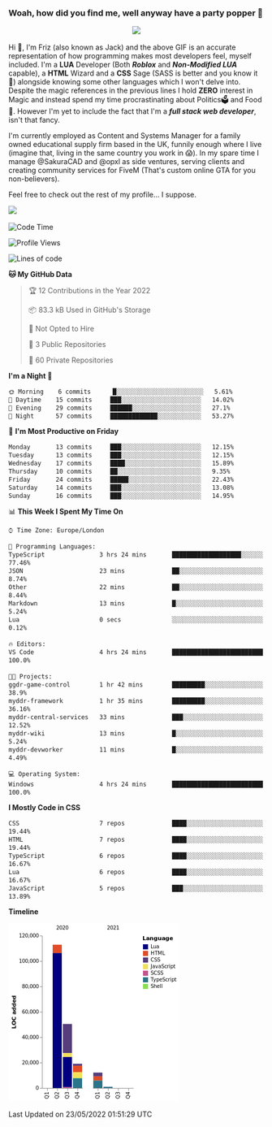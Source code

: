 ### Woah, how did you find me, well anyway have a party popper 🎉

<p align="center">
  <img  src="https://66.media.tumblr.com/d2766024a15e8c140bf20f314664eed2/d1615166bf58615c-d8/s400x600/aabc473a64edc43599d5345fd1e9e792d66ecc48.gifv">
</p>

Hi :wave:, I'm Friz (also known as Jack) and the above GIF is an accurate representation of how programming makes most developers feel, myself included. I'm a **LUA** Developer (Both ***Roblox*** and ***Non-Modified LUA*** capable), a **HTML** Wizard and a **CSS** Sage (SASS is better and you know it :pray:) alongside knowing some other languages which I won't delve into. Despite the magic references in the previous lines I hold **ZERO** interest in Magic and instead spend my time procrastinating about Politics🗳️ and Food🍔. However I'm yet to include the fact that I'm a ***full stack web developer***, isn't that fancy.

I'm currently employed as Content and Systems Manager for a family owned educational supply firm based in the UK, funnily enough where I live (imagine that, living in the same country you work in 😱). In my spare time I manage @SakuraCAD and @opxl as side ventures, serving clients and creating community services for FiveM (That's custom online GTA for you non-believers).

Feel free to check out the rest of my profile... I suppose.

<a href="https://github.com/anuraghazra/github-readme-stats">
  <img  src="https://github-readme-stats.vercel.app/api?username=JackOPXL&count_private=true&show_icons=true&theme=tokyonight" />
</a>



<!--START_SECTION:waka-->
![Code Time](http://img.shields.io/badge/Code%20Time-0%20secs-blue)

![Profile Views](http://img.shields.io/badge/Profile%20Views-0-blue)

![Lines of code](https://img.shields.io/badge/From%20Hello%20World%20I%27ve%20Written-190%20Thousand%20lines%20of%20code-blue)

**🐱 My GitHub Data** 

> 🏆 12 Contributions in the Year 2022
 > 
> 📦 83.3 kB Used in GitHub's Storage 
 > 
> 🚫 Not Opted to Hire
 > 
> 📜 3 Public Repositories 
 > 
> 🔑 60 Private Repositories  
 > 
**I'm a Night 🦉** 

```text
🌞 Morning    6 commits      █░░░░░░░░░░░░░░░░░░░░░░░░   5.61% 
🌆 Daytime    15 commits     ███░░░░░░░░░░░░░░░░░░░░░░   14.02% 
🌃 Evening    29 commits     ██████░░░░░░░░░░░░░░░░░░░   27.1% 
🌙 Night      57 commits     █████████████░░░░░░░░░░░░   53.27%

```
📅 **I'm Most Productive on Friday** 

```text
Monday       13 commits     ███░░░░░░░░░░░░░░░░░░░░░░   12.15% 
Tuesday      13 commits     ███░░░░░░░░░░░░░░░░░░░░░░   12.15% 
Wednesday    17 commits     ████░░░░░░░░░░░░░░░░░░░░░   15.89% 
Thursday     10 commits     ██░░░░░░░░░░░░░░░░░░░░░░░   9.35% 
Friday       24 commits     █████░░░░░░░░░░░░░░░░░░░░   22.43% 
Saturday     14 commits     ███░░░░░░░░░░░░░░░░░░░░░░   13.08% 
Sunday       16 commits     ███░░░░░░░░░░░░░░░░░░░░░░   14.95%

```


📊 **This Week I Spent My Time On** 

```text
⌚︎ Time Zone: Europe/London

💬 Programming Languages: 
TypeScript               3 hrs 24 mins       ███████████████████░░░░░░   77.46% 
JSON                     23 mins             ██░░░░░░░░░░░░░░░░░░░░░░░   8.74% 
Other                    22 mins             ██░░░░░░░░░░░░░░░░░░░░░░░   8.44% 
Markdown                 13 mins             █░░░░░░░░░░░░░░░░░░░░░░░░   5.24% 
Lua                      0 secs              ░░░░░░░░░░░░░░░░░░░░░░░░░   0.12%

🔥 Editors: 
VS Code                  4 hrs 24 mins       █████████████████████████   100.0%

🐱‍💻 Projects: 
ggdr-game-control        1 hr 42 mins        █████████░░░░░░░░░░░░░░░░   38.9% 
myddr-framework          1 hr 35 mins        █████████░░░░░░░░░░░░░░░░   36.16% 
myddr-central-services   33 mins             ███░░░░░░░░░░░░░░░░░░░░░░   12.52% 
myddr-wiki               13 mins             █░░░░░░░░░░░░░░░░░░░░░░░░   5.24% 
myddr-devworker          11 mins             █░░░░░░░░░░░░░░░░░░░░░░░░   4.49%

💻 Operating System: 
Windows                  4 hrs 24 mins       █████████████████████████   100.0%

```

**I Mostly Code in CSS** 

```text
CSS                      7 repos             ████░░░░░░░░░░░░░░░░░░░░░   19.44% 
HTML                     7 repos             ████░░░░░░░░░░░░░░░░░░░░░   19.44% 
TypeScript               6 repos             ████░░░░░░░░░░░░░░░░░░░░░   16.67% 
Lua                      6 repos             ████░░░░░░░░░░░░░░░░░░░░░   16.67% 
JavaScript               5 repos             ███░░░░░░░░░░░░░░░░░░░░░░   13.89%

```


**Timeline**

![Chart not found](https://raw.githubusercontent.com/JackOPXL/JackOPXL/master/charts/bar_graph.png) 


 Last Updated on 23/05/2022 01:51:29 UTC
<!--END_SECTION:waka-->

